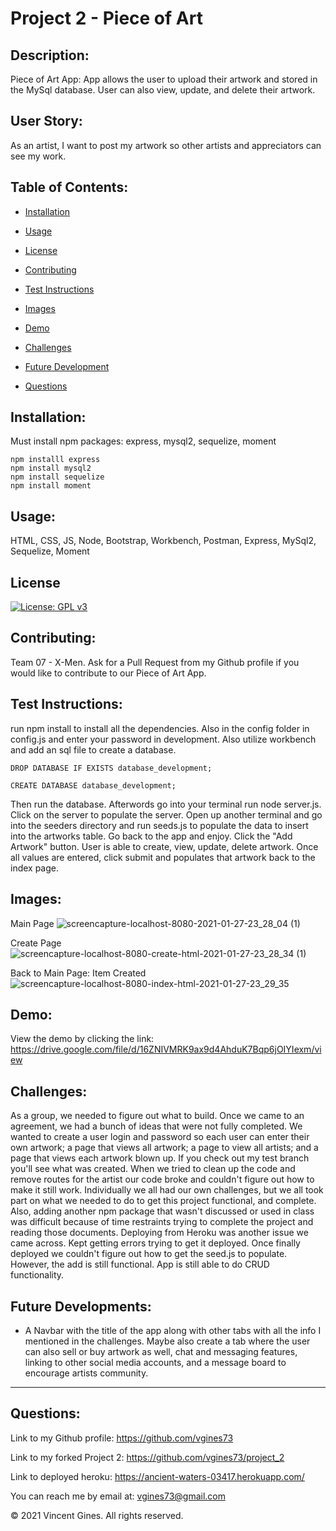 # Project 2 - Piece of Art

## Description:
Piece of Art App: App allows the user to upload their artwork and stored in the MySql database. User can also view, update, and delete their artwork.

## User Story:
As an artist, I want to post my artwork so other artists and appreciators can see my work.

## Table of Contents:

* [Installation](#Installation)

* [Usage](#Usage)

* [License](#License)

* [Contributing](#Contributing)

* [Test Instructions](#Test-Instructions)

* [Images](#Images)

* [Demo](#Demo)

* [Challenges](#Challenges)

* [Future Development](#Future-Development)

* [Questions](#Questions)

## Installation:
Must install npm packages:
express, mysql2, sequelize, moment

    npm installl express
    npm install mysql2
    npm install sequelize
    npm install moment

## Usage:
HTML, CSS, JS, Node, Bootstrap, Workbench, Postman, Express, MySql2, Sequelize, Moment

## License
[![License: GPL v3](https://img.shields.io/badge/License-GPLv3-blue.svg)](https://www.gnu.org/licenses/gpl-3.0)

## Contributing:
Team 07 - X-Men. Ask for a Pull Request from my Github profile if you would like to contribute to our Piece of Art App.

## Test Instructions:
run npm install to install all the dependencies. Also in the config folder in config.js and enter your password in development. Also utilize workbench and add an sql file to create a database.

    DROP DATABASE IF EXISTS database_development;

    CREATE DATABASE database_development;

Then run the database. Afterwords go into your terminal run node server.js. Click on the server to populate the server. Open up another terminal and go into the seeders directory and run seeds.js to populate the data to insert into the artworks table. Go back to the app and enjoy. Click the "Add Artwork" button. User is able to create, view, update, delete artwork. Once all values are entered, click submit and populates that artwork back to the index page. 


## Images:
Main Page
![screencapture-localhost-8080-2021-01-27-23_28_04 (1)](https://user-images.githubusercontent.com/71681031/106105191-6b1ab380-60f8-11eb-9f91-3784bec9e043.png)


Create Page
![screencapture-localhost-8080-create-html-2021-01-27-23_28_34 (1)](https://user-images.githubusercontent.com/71681031/106105187-69e98680-60f8-11eb-904d-b961e211c1ae.png)

Back to Main Page: Item Created
![screencapture-localhost-8080-index-html-2021-01-27-23_29_35](https://user-images.githubusercontent.com/71681031/106105174-6655ff80-60f8-11eb-8b00-e19f7bc3dec5.png)


## Demo:
View the demo by clicking the link: https://drive.google.com/file/d/16ZNIVMRK9ax9d4AhduK7Bqp6jOIYIexm/view


## Challenges:
As a group, we needed to figure out what to build. Once we came to an agreement, we had a bunch of ideas that were not fully completed. We wanted to create a user login and password so each user can enter their own artwork; a page that views all artwork; a page to view all artists; and a page that views each artwork blown up. If you check out my test branch you'll see what was created. When we tried to clean up the code and remove routes for the artist our code broke and couldn't figure out how to make it still work. Individually we all had our own challenges, but we all took part on what we needed to do to get this project functional, and complete. Also, adding another npm package that wasn't discussed or used in class was difficult because of time restraints trying to complete the project and reading those documents. Deploying from Heroku was another issue we came across. Kept getting errors trying to get it deployed. Once finally deployed we couldn't figure out how to get the seed.js to populate.  However, the add is still functional. App is still able to do CRUD functionality. 

## Future Developments:
- A Navbar with the title of the app along with other tabs with all the info I mentioned in the challenges. Maybe also create a tab where the user can also sell or buy artwork as well, chat and messaging features, linking to other social media accounts, and a message board to encourage artists community.

---
## Questions:

Link to my Github profile: https://github.com/vgines73

Link to my forked Project 2: https://github.com/vgines73/project_2

Link to deployed heroku: https://ancient-waters-03417.herokuapp.com/

You can reach me by email at: vgines73@gmail.com

© 2021 Vincent Gines. All rights reserved. 